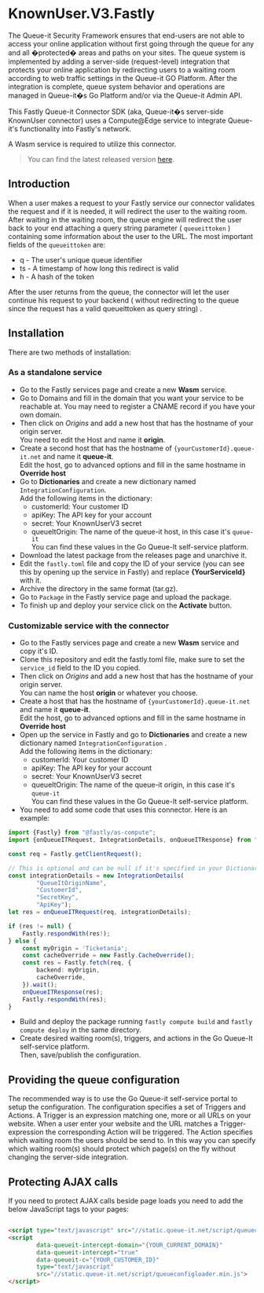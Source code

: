 # KnownUser.V3.Fastly

The Queue-it Security Framework ensures that end-users are not able to access your online application without first
going through the queue for any and all �protected� areas and paths on your sites. The queue system is implemented by
adding a server-side (request-level) integration that protects your online application by redirecting users to a waiting
room according to web traffic settings in the Queue-it GO Platform. After the integration is complete, queue system
behavior and operations are managed in Queue-it�s Go Platform and/or via the Queue-it Admin API.

This Fastly Queue-it Connector SDK (aka, Queue-it�s server-side KnownUser connector) uses a Compute@Edge service to
integrate Queue-it's functionality into Fastly's network.

A Wasm service is required to utilize this connector.

> You can find the latest released version [here](https://github.com/queueit/KnownUser.V3.Fastly/releases/latest).

## Introduction

When a user makes a request to your Fastly service our connector validates the request and if it is needed, it will
redirect the user to the waiting room. After waiting in the waiting room, the queue engine will redirect the user back
to your end attaching a query string parameter ( `queueittoken` ) containing some information about the user to the URL.
The most important fields of the `queueittoken` are:

- q - The user's unique queue identifier
- ts - A timestamp of how long this redirect is valid
- h - A hash of the token

After the user returns from the queue, the connector will let the user continue his request to your backend ( without
redirecting to the queue since the request has a valid queueittoken as query string) .

## Installation

There are two methods of installation:

### As a standalone service

- Go to the Fastly services page and create a new **Wasm** service.
- Go to Domains and fill in the domain that you want your service to be reachable at. You may need to register a CNAME
  record if you have your own domain.
- Then click on *Origins* and add a new host that has the hostname of your origin server.  
  You need to edit the Host and name it **origin**.
- Create a second host that has the hostname of `{yourCustomerId}.queue-it.net` and name it **queue-it**.  
  Edit the host, go to advanced options and fill in the same hostname in **Override host**
- Go to **Dictionaries** and create a new dictionary named `IntegrationConfiguration`.  
  Add the following items in the dictionary:
    - customerId: Your customer ID
    - apiKey: The API key for your account
    - secret: Your KnownUserV3 secret
    - queueItOrigin: The name of the queue-it host, in this case it's `queue-it`  
      You can find these values in the Go Queue-It self-service platform.
- Download the latest package from the releases page and unarchive it.
- Edit the `fastly.toml` file and copy the ID of your service (you can see this by opening up the service in Fastly) and
  replace __{YourServiceId}__ with it.
- Archive the directory in the same format (tar.gz).
- Go to `Package` in the Fastly service page and upload the package.
- To finish up and deploy your service click on the **Activate** button.

### Customizable service with the connector

- Go to the Fastly services page and create a new **Wasm** service and copy it's ID.
- Clone this repository and edit the fastly.toml file, make sure to set the `service_id` field to the ID you copied.
- Then click on *Origins* and add a new host that has the hostname of your origin server.   
  You can name the host **origin** or whatever you choose.
- Create a host that has the hostname of `{yourCustomerId}.queue-it.net` and name it **queue-it**.    
  Edit the host, go to advanced options and fill in the same hostname in **Override host**
- Open up the service in Fastly and go to **Dictionaries** and create a new dictionary named `IntegrationConfiguration`
  .  
  Add the following items in the dictionary:
    - customerId: Your customer ID
    - apiKey: The API key for your account
    - secret: Your KnownUserV3 secret
    - queueItOrigin: The name of the queue-it origin, in this case it's `queue-it`  
      You can find these values in the Go Queue-It self-service platform.
- You need to add some code that uses this connector. Here is an example:

```ts
import {Fastly} from "@fastly/as-compute";
import {onQueueITRequest, IntegrationDetails, onQueueITResponse} from "@queue-it/fastly";

const req = Fastly.getClientRequest();

// This is optional and can be null if it's specified in your Dictionary
const integrationDetails = new IntegrationDetails(
        "QueueItOriginName",
        "CustomerId",
        "SecretKey",
        "ApiKey");
let res = onQueueITRequest(req, integrationDetails);

if (res != null) {
    Fastly.respondWith(res!);
} else {
    const myOrigin = 'Ticketania';
    const cacheOverride = new Fastly.CacheOverride();
    const res = Fastly.fetch(req, {
        backend: myOrigin,
        cacheOverride,
    }).wait();
    onQueueITResponse(res);
    Fastly.respondWith(res);
} 
```

- Build and deploy the package running `fastly compute build` and `fastly compute deploy` in the same directory.
- Create desired waiting room(s), triggers, and actions in the Go Queue-It self-service platform.  
  Then, save/publish the configuration.

## Providing the queue configuration

The recommended way is to use the Go Queue-it self-service portal to setup the configuration. The configuration
specifies a set of Triggers and Actions. A Trigger is an expression matching one, more or all URLs on your website. When
a user enter your website and the URL matches a Trigger-expression the corresponding Action will be triggered. The
Action specifies which waiting room the users should be send to. In this way you can specify which waiting room(s)
should protect which page(s) on the fly without changing the server-side integration.

## Protecting AJAX calls

If you need to protect AJAX calls beside page loads you need to add the below JavaScript tags to your pages:

```html

<script type="text/javascript" src="//static.queue-it.net/script/queueclient.min.js"></script>
<script
        data-queueit-intercept-domain="{YOUR_CURRENT_DOMAIN}"
        data-queueit-intercept="true"
        data-queueit-c="{YOUR_CUSTOMER_ID}"
        type="text/javascript"
        src="//static.queue-it.net/script/queueconfigloader.min.js">
</script>
```
